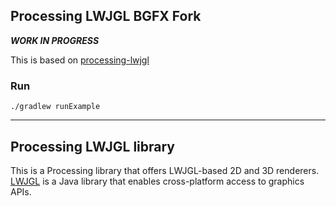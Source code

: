 ## Processing LWJGL BGFX Fork

***WORK IN PROGRESS***

This is based on [processing-lwjgl](https://github.com/codeanticode/processing-lwjgl)

### Run

```
./gradlew runExample
```

-----

## Processing LWJGL library

This is a Processing library that offers LWJGL-based 2D and 3D renderers. [LWJGL](https://www.lwjgl.org/) is a Java library that enables cross-platform access to graphics APIs.
